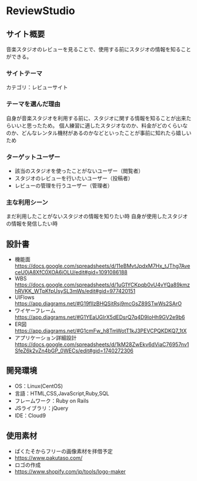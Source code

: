 # ReviewStudio

## サイト概要
音楽スタジオのレビューを見ることで、使用する前にスタジオの情報を知ることができる。

### サイトテーマ
カテゴリ：レビューサイト

### テーマを選んだ理由
自身が音楽スタジオを利用する前に、スタジオに関する情報を知ることが出来たらいいと思ったため。
個人練習に適したスタジオなのか、料金がどのくらいなのか、どんなレンタル機材があるのかなどといったことが事前に知れたら嬉しいため

### ターゲットユーザー
- 該当のスタジオを使ったことがないユーザー（閲覧者）
- スタジオのレビューを行いたいユーザー（投稿者）
- レビューの管理を行うユーザー（管理者）

### 主な利用シーン
まだ利用したことがないスタジオの情報を知りたい時
自身が使用したスタジオの情報を発信したい時

## 設計書
- 機能面  
https://docs.google.com/spreadsheets/d/11eBMvtJpdxM7Hx_tJThg7AveceU0jA8XfC0XOA6iOLU/edit#gid=1091086188
- WBS  
https://docs.google.com/spreadsheets/d/1uG1YCKpqb0vU4vYQa89kmzhRVKK_WTpKfpUsySL3mWs/edit#gid=977420151
- UIFlows  
https://app.diagrams.net/#G19fllzBHQSitRsj9mcGsZ89STwWs2SArO
- ワイヤーフレーム  
https://app.diagrams.net/#G1YEaUGIrX5dEDsrQ7q4D9IoHh9GV2e9b6
- ER図  
https://app.diagrams.net/#G1cmFw_h8TmWotT1kJ3PEVCPQKDKQ7_1tX
- アプリケーション詳細設計  
https://docs.google.com/spreadsheets/d/1kM28ZwEkv6dViaC76957nv1SfeZ6k2vZn4bGP_0WECs/edit#gid=1740272306

## 開発環境
- OS：Linux(CentOS)
- 言語：HTML,CSS,JavaScript,Ruby,SQL
- フレームワーク：Ruby on Rails
- JSライブラリ：jQuery
- IDE：Cloud9

## 使用素材
- ぱくたそからフリーの画像素材を拝借予定
- https://www.pakutaso.com/
- ロゴの作成
- https://www.shopify.com/jp/tools/logo-maker